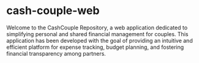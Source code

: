 # cash-couple-web
Welcome to the CashCouple Repository, a web application dedicated to simplifying personal and shared financial management for couples. This application has been developed with the goal of providing an intuitive and efficient platform for expense tracking, budget planning, and fostering financial transparency among partners.
